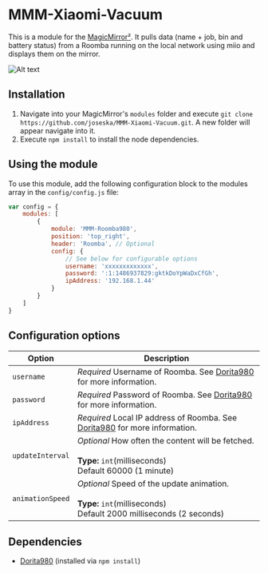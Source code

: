 # MMM-Xiaomi-Vacuum

This is a module for the [MagicMirror²](https://github.com/MichMich/MagicMirror/). It pulls data (name + job, bin and battery status) from a Roomba running on the local network using miio and displays them on the mirror.

![Alt text](/screenshots/charging_full.png?raw=true "Screenshot")

## Installation
1. Navigate into your MagicMirror's `modules` folder and execute `git clone https://github.com/joseska/MMM-Xiaomi-Vacuum.git`. A new folder will appear navigate into it.
2. Execute `npm install` to install the node dependencies.

## Using the module

To use this module, add the following configuration block to the modules array in the `config/config.js` file:
```js
var config = {
    modules: [
        {
            module: 'MMM-Roomba980',
            position: 'top_right',
            header: 'Roomba', // Optional
            config: {
                // See below for configurable options
                username: 'xxxxxxxxxxxxx',
                password: ':1:1486937829:gktkDoYpWaDxCfGh',
                ipAddress: '192.168.1.44'
            }
        }
    ]
}
```

## Configuration options

| Option           | Description
|----------------- |-----------
| `username`       | *Required* Username of Roomba. See [Dorita980](https://github.com/koalazak/dorita980) for more information.
| `password`       | *Required* Password of Roomba. See [Dorita980](https://github.com/koalazak/dorita980) for more information.
| `ipAddress`      | *Required* Local IP address of Roomba. See [Dorita980](https://github.com/koalazak/dorita980) for more information.
| `updateInterval` | *Optional* How often the content will be fetched. <br><br>**Type:** `int`(milliseconds) <br>Default 60000 (1 minute)
| `animationSpeed` | *Optional* Speed of the update animation. <br><br>**Type:** `int`(milliseconds) <br>Default 2000 milliseconds (2 seconds)

## Dependencies
- [Dorita980](https://github.com/koalazak/dorita980) (installed via `npm install`)

